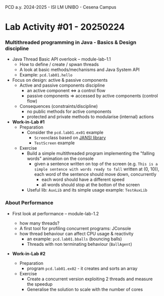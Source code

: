 PCD a.y. 2024-2025 - ISI LM UNIBO - Cesena Campus

# Lab Activity #01 - 20250224


### Multithreaded programming in Java - Basics & Design discipline

- Java Thread Basic API overlook – module-lab-1.1
	- How to define / create / spwan threads
	- A look at basic methods/mechanisms and Java System API  
	- Example: `pcd.lab01.hello`
- Focus on design: active & passive components    
	- Active and passive components discipline
		- an active component <=> a control flow
		- passive components => accessed by active components (control flow) 
	- Consequences (constraints/discipline)
		- no public methods for active components
		- protected and private methods to modularise (internal) actions
- **Work-in-Lab #1**
	- Preparation
		- Consider the `pcd.lab01.ex01` example 
			- `Screen`class based on [JANSI library](https://github.com/fusesource/jansi)
			- `TestScreen` example
	- Exercise
		- Build a simple multithreaded program implementing the "falling words" animation on the console
			- given a sentence written on top of the screen (e.g. `This is a simple sentence with words ready to fall` written at (0, 10)), each word of the sentence should move down, concurrently 
				- each word should have a different speed
				- all words should stop at the botton of the screen
		- Useful lib: `AuxLib` and its simple usage example: `TestAuxLib`

### About Performance

- First look at performance – module-lab-1.2
	- how many threads?
	- A first tool for profiling concurrent programs: JConsole
	- how thread behaviour can affect CPU usage & reactivity
		- an example: `pcd.lab01.bballs` (bouncing balls)
		- Threads with non terminating behaviour (`BallAgent`)



- **Work-in-Lab #2**
	- Preparation
		- program `pcd.lab01.ex02` - it creates and sorts an array
	- Exercise
		- Create a concurrent version exploiting 2 threads and measure the speedup
		- Generalise the solution to scale with the number of cores

